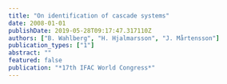 ```yaml
---
title: "On identification of cascade systems"
date: 2008-01-01
publishDate: 2019-05-28T09:17:47.317110Z
authors: ["B. Wahlberg", "H. Hjalmarsson", "J. Mårtensson"]
publication_types: ["1"]
abstract: ""
featured: false
publication: "*17th IFAC World Congress*"
---
```


